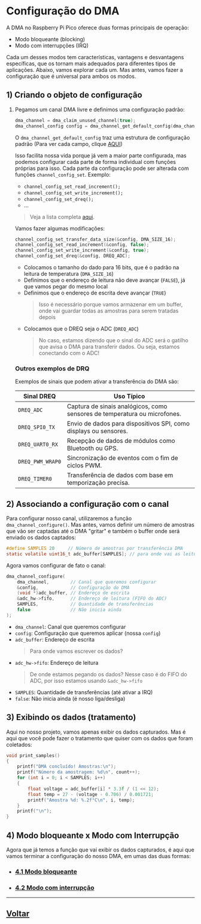 # Configuração do DMA
A DMA no Raspberry Pi Pico oferece duas formas principais de operação: 

- Modo bloqueante (blocking)
- Modo com interrupções (IRQ)

Cada um desses modos tem características, vantagens e desvantagens específicas, que os tornam mais adequados para diferentes tipos de aplicações. Abaixo, vamos explorar cada um. Mas antes, vamos fazer a configuração que é universal para ambos os modos.


## 1) Criando o objeto de configuração

1. Pegamos um canal DMA livre e definimos uma configuração padrão:
    ```c
    dma_channel = dma_claim_unused_channel(true);
    dma_channel_config config = dma_channel_get_default_config(dma_channel);
    ```
    O `dma_channel_get_default_config` traz uma estrutura de configuração padrão (Para ver cada campo, clique [AQUI](../../funcoes/configuracao.md#5-dma_channel_get_default_config-uint-channel))

    Isso facilita nossa vida porque já vem a maior parte configurada, mas podemos configurar cada parte de forma individual com funções próprias para isso. Cada parte da configuração pode ser alterada com funções `channel_config_set`. Exemplo:
    - `channel_config_set_read_increment();`
    - `channel_config_set_write_increment();`
    - `channel_config_set_dreq();`
    - ...

    > Veja a lista completa [aqui](https://www.raspberrypi.com/documentation/pico-sdk/hardware.html#group_channel_config).

    Vamos fazer algumas modificações:
    ```c
    channel_config_set_transfer_data_size(&config, DMA_SIZE_16);
    channel_config_set_read_increment(&config, false);
    channel_config_set_write_increment(&config, true);
    channel_config_set_dreq(&config, DREQ_ADC);
    ```
    - Colocamos o tamanho do dado para 16 bits, que é o padrão na leitura de temperatura (`DMA_SIZE_16`)
    - Definimos que o endereço de leitura não deve avançar (`FALSE`), já que vamos pegar do mesmo local
    - Definimos que o endereço de escrita deve avançar (`TRUE`)
        > Isso é necessário porque vamos armazenar em um buffer, onde vai guardar todas as amostras para serem tratadas depois
    - Colocamos que o DREQ seja o ADC (`DREQ_ADC`)
        > No caso, estamos dizendo que o sinal do ADC será o gatilho que avisa o DMA para transferir dados. Ou seja, estamos conectando com o ADC!

    ### Outros exemplos de DRQ
    Exemplos de sinais que podem ativar a transferência do DMA são: 

    | Sinal DREQ         | Uso Típico                                                                 |
    |--------------------|-----------------------------------------------------------------------------|
    | `DREQ_ADC`         | Captura de sinais analógicos, como sensores de temperatura ou microfones. |
    | `DREQ_SPI0_TX`     | Envio de dados para dispositivos SPI, como displays ou sensores.           |
    | `DREQ_UART0_RX`    | Recepção de dados de módulos como Bluetooth ou GPS.                        |
    | `DREQ_PWM_WRAP0`   | Sincronização de eventos com o fim de ciclos PWM.                          |
    | `DREQ_TIMER0`      | Transferência de dados com base em temporização precisa.                   |

## 2) Associando a configuração com o canal
Para configurar nosso canal, utilizaremos a função `dma_channel_configure()`. Mas antes, vamos definir um número de amostras que vão ser captadas até o DMA "gritar" e também o buffer onde será enviado os dados captados:
```c
#define SAMPLES 20     // Número de amostras por transferência DMA
static volatile uint16_t adc_buffer[SAMPLES]; // para onde vai as leituras
```

Agora vamos configurar de fato o canal:

```c
dma_channel_configure(
    dma_channel,        // Canal que queremos configurar
    &config,            // Configuração do DMA
    (void *)adc_buffer, // Endereço de escrita 
    &adc_hw->fifo,      // Endereço de leitura (FIFO do ADC)
    SAMPLES,            // Quantidade de transferências
    false               // Não inicia ainda
);
```
- `dma_channel`: Canal que queremos configurar
- `config`: Configuração que queremos aplicar (nossa `config`)
- `adc_buffer`: Endereço de escrita
    > Para onde vamos escrever os dados?
- `adc_hw->fifo`: Endereço de leitura
    > De onde estamos pegando os dados? Nesse caso é do FIFO do ADC, por isso estamos usando `&adc_hw->fifo`
- `SAMPLES`: Quantidade de transferências (até ativar a IRQ)
- `false`: Não inicia ainda (é nosso liga/desliga)
## 3) Exibindo os dados (tratamento)
Aqui no nosso projeto, vamos apenas exibir os dados capturados. Mas é aqui que você pode fazer o tratamento que quiser com os dados que foram coletados:

```c
void print_samples()
{
    printf("DMA concluído! Amostras:\n");
    printf("Número da amostragem: %d\n", count++);
    for (int i = 0; i < SAMPLES; i++)
    {
        float voltage = adc_buffer[i] * 3.3f / (1 << 12);
        float temp = 27 - (voltage - 0.706) / 0.001721;
        printf("Amostra %d: %.2f°C\n", i, temp);
    }
    printf("\n");
}
```
## 4) Modo bloqueante x Modo com Interrupção
Agora que já temos a função que vai exibir os dados capturados, é aqui que vamos terminar a configuração do nosso DMA, em umas das duas formas:

- ### [4.1 Modo bloqueante](./blocking-mode.md)
- ### [4.2 Modo com interrupção](./irq-mode.md)

---
## [Voltar](../../../READme.md#4-criando-nosso-projeto-com-dma)